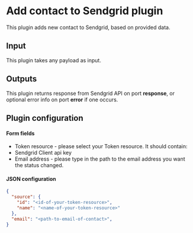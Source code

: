 # Add contact to Sendgrid plugin

This plugin adds new contact to Sendgrid, based on provided data.

## Input

This plugin takes any payload as input.

## Outputs

This plugin returns response from Sendgrid API on port **response**, or optional error info on port **error** if one
occurs.

## Plugin configuration

#### Form fields

- Token resource - please select your Token resource. It should contain:
- Sendgrid Client api key
- Email address - please type in the path to the email address you want the status changed.


#### JSON configuration

```json
{
  "source": {
    "id": "<id-of-your-token-resource>",
    "name": "<name-of-your-token-resource>"
  },
  "email": "<path-to-email-of-contact>",
}
```